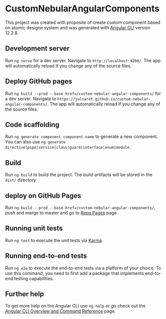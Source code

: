 # CustomNebularAngularComponents


This project was created with proposite of create custom component based on atomic designe system and was generated with [Angular CLI](https://github.com/angular/angular-cli) version 12.2.8.

## Development server

Run `ng serve` for a dev server. Navigate to `http://localhost:4200/`. The app will automatically reload if you change any of the source files.

## Deploy GitHub pages

Run `ng build --prod --base-href=/custom-nebular-angular-components/` for a dev server. Navigate to `https://julnarot.github.io/custom-nebular-angular-components/`. The app will automatically reload if you change any of the source files.

## Code scaffolding

Run `ng generate component component-name` to generate a new component. You can also use `ng generate directive|pipe|service|class|guard|interface|enum|module`.

## Build

Run `ng build` to build the project. The build artifacts will be stored in the `dist/` directory

## deploy on GitHub Pages

Run `ng build --prod --base-href=/custom-nebular-angular-components/`, push and merge to master  and go to [Repo Pages](https://julnarot.github.io/custom-nebular-angular-components/) page 

## Running unit tests

Run `ng test` to execute the unit tests via [Karma](https://karma-runner.github.io).

## Running end-to-end tests

Run `ng e2e` to execute the end-to-end tests via a platform of your choice. To use this command, you need to first add a package that implements end-to-end testing capabilities.

## Further help

To get more help on the Angular CLI use `ng help` or go check out the [Angular CLI Overview and Command Reference](https://angular.io/cli) page.
